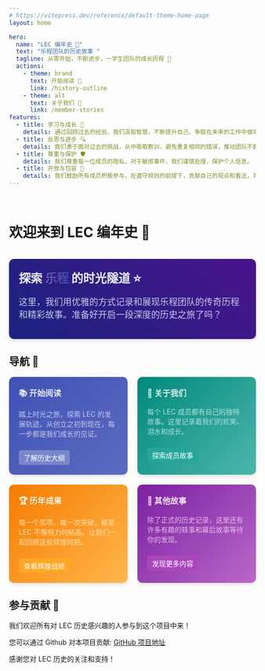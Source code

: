 ```yaml
---
# https://vitepress.dev/reference/default-theme-home-page
layout: home

hero:
  name: "LEC 编年史 🌱"
  text: "乐程团队的历史故事 "
  tagline: 从零开始，不断进步，一学生团队的成长历程 🚀 
  actions:
    - theme: brand
      text: 开始阅读 📖
      link: /history-outline
    - theme: alt
      text: 关于我们 👥
      link: /member-stories
features:
  - title: 学习与成长 🚀
    details: 通过回顾过去的经验，我们汲取智慧，不断提升自己，争取在未来的工作中做得更好。
  - title: 反思与进步 🔍
    details: 我们勇于面对过去的挑战，从中吸取教训，避免重复相同的错误，推动团队不断前进。
  - title: 尊重与保护 🛡️
    details: 我们尊重每一位成员的隐私，对于敏感事件，我们谨慎处理，保护个人信息。
  - title: 开放与包容 🤝
    details: 我们鼓励所有成员积极参与，在遵守规则的前提下，贡献自己的观点和看法，共同构建团队文化。
---
```


<br/>

# 欢迎来到 LEC 编年史 👋
<br/>

<div style="background: linear-gradient(45deg, #1A237E, #4A148C); padding: 20px; border-radius: 10px; box-shadow: 0 4px 6px rgba(0,0,0,0.1);">
  <h2 style="margin: 0; color: #E8EAF6; font-size: 24px; text-shadow: 1px 1px 2px rgba(0,0,0,0.1);">探索 <span style="background: linear-gradient(to right, #7E57C2, #3F51B5); -webkit-background-clip: text; -webkit-text-fill-color: transparent;">乐程</span> 的时光隧道 ⭐️</h2>
  <p style="color: #C5CAE9; font-size: 18px; margin-top: 10px;">这里，我们用优雅的方式记录和展现乐程团队的传奇历程和精彩故事。准备好开启一段深度的历史之旅了吗？</p>
</div>

## 导航 🌈

<div style="display: grid; grid-template-columns: 1fr 1fr; gap: 20px;">
  <div style="background: linear-gradient(135deg, #3F51B5, #5C6BC0); padding: 20px; border-radius: 10px; box-shadow: 0 4px 6px rgba(0,0,0,0.1);">
    <h3 style="color: #E8EAF6; margin-top: 0; text-shadow: 1px 1px 2px rgba(0,0,0,0.1);">📚 开始阅读</h3>
    <p style="color: #C5CAE9;">踏上时光之旅，探索 LEC 的发展轨迹。从创立之初到现在，每一步都是我们成长的见证。</p>
    <a href="/history-outline" style="display: inline-block; margin-top: 10px; padding: 5px 10px; background-color: #7986CB; color: white; text-decoration: none; border-radius: 5px; transition: background-color 0.3s;">了解历史大纲</a>
  </div>
  
  <div style="background: linear-gradient(135deg, #00897B, #4DB6AC); padding: 20px; border-radius: 10px; box-shadow: 0 4px 6px rgba(0,0,0,0.1);">
    <h3 style="color: #E0F2F1; margin-top: 0; text-shadow: 1px 1px 2px rgba(0,0,0,0.1);">👥 关于我们</h3>
    <p style="color: #B2DFDB;">每个 LEC 成员都有自己的独特故事。这里记录着我们的欢笑、泪水和成长。</p>
    <a href="/member-stories" style="display: inline-block; margin-top: 10px; padding: 5px 10px; background-color: #26A69A; color: white; text-decoration: none; border-radius: 5px; transition: background-color 0.3s;">探索成员故事</a>
  </div>
  
  <div style="background: linear-gradient(135deg, #F57C00, #FFB74D); padding: 20px; border-radius: 10px; box-shadow: 0 4px 6px rgba(0,0,0,0.1);">
    <h3 style="color: #FFF3E0; margin-top: 0; text-shadow: 1px 1px 2px rgba(0,0,0,0.1);">🏆 历年成果</h3>
    <p style="color: #FFE0B2;">每一个奖项、每一次突破，都是 LEC 不懈努力的结晶。让我们一起回顾这些辉煌时刻。</p>
    <a href="/achievements" style="display: inline-block; margin-top: 10px; padding: 5px 10px; background-color: #FFA726; color: white; text-decoration: none; border-radius: 5px; transition: background-color 0.3s;">查看辉煌战绩</a>
  </div>
  
  <div style="background: linear-gradient(135deg, #7B1FA2, #BA68C8); padding: 20px; border-radius: 10px; box-shadow: 0 4px 6px rgba(0,0,0,0.1);">
    <h3 style="color: #F3E5F5; margin-top: 0; text-shadow: 1px 1px 2px rgba(0,0,0,0.1);">🌟 其他故事</h3>
    <p style="color: #E1BEE7;">除了正式的历史记录，这里还有许多有趣的轶事和幕后故事等待你的发现。</p>
    <a href="/other-stories" style="display: inline-block; margin-top: 10px; padding: 5px 10px; background-color: #AB47BC; color: white; text-decoration: none; border-radius: 5px; transition: background-color 0.3s;">发现更多内容</a>
  </div>
</div>

## 参与贡献 💼

我们欢迎所有对 LEC 历史感兴趣的人参与到这个项目中来！

您可以通过 Github 对本项目贡献: [GitHub 项目地址](https://github.com/lec-org/lec-history)

感谢您对 LEC 历史的关注和支持！


